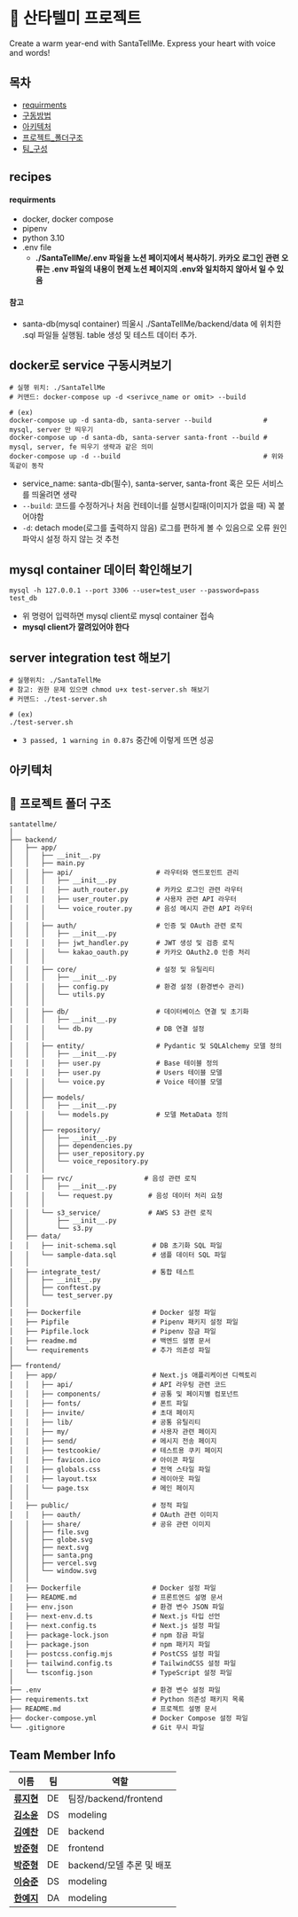 # 🎅 산타텔미 프로젝트
Create a warm year-end with SantaTellMe. Express your heart with voice and words!

## 목차
- [requirments](#requirments)
- [구동방법](#docker로-service-구동시켜보기)
- [아키텍처](#아키텍처)
- [프로젝트_폴더구조](#-📁-프로젝트-폴더-구조)
- [팀_구성](#Team-Member-Info)

## recipes
#### requirments
- docker, docker compose
- pipenv 
- python 3.10
- .env file
    - **./SantaTellMe/.env 파일을 노션 페이지에서 복사하기. 카카오 로그인 관련 오류는 .env 파일의 내용이 현제 노션 페이지의 .env와 일치하지 않아서 일 수 있음**
#### 참고
- santa-db(mysql container) 띄울시 ./SantaTellMe/backend/data 에 위치한 .sql 파일들 실행됨. table 생성 및 테스트 데이터 추가.

## docker로 service 구동시켜보기
```
# 실행 위치: ./SantaTellMe
# 커맨드: docker-compose up -d <serivce_name or omit> --build

# (ex)
docker-compose up -d santa-db, santa-server --build             # mysql, server 만 띄우기
docker-compose up -d santa-db, santa-server santa-front --build # mysql, server, fe 띄우기 생략과 같은 의미
docker-compose up -d --build                                    # 위와 똑같이 동작
```
- service_name: santa-db(필수), santa-server, santa-front 혹은 모든 서비스를 띄울려면 생략
- `--build`: 코드를 수정하거나 처음 컨테이너를 실행시킬때(이미지가 없을 때) 꼭 붙어야함
- `-d`: detach mode(로그를 출력하지 않음) 로그를 편하게 볼 수 있음으로 오류 원인 파악시  설정 하지 않는 것 추천

## mysql container 데이터 확인해보기
```
mysql -h 127.0.0.1 --port 3306 --user=test_user --password=pass test_db
```
- 위 명령어 입력하면 mysql client로 mysql container 접속
- **mysql client가 깔려있어야 한다**

## server integration test 해보기 
```
# 실행위치: ./SantaTellMe
# 참고: 권한 문제 있으면 chmod u+x test-server.sh 해보기
# 커맨드: ./test-server.sh

# (ex)
./test-server.sh
```
- `3 passed, 1 warning in 0.87s` 중간에 이렇게 뜨면 성공

## 아키텍처


## 📁 프로젝트 폴더 구조

```plaintext
santatellme/
│
├── backend/
│   ├── app/
│   │   ├── __init__.py
│   │   ├── main.py
│   │   ├── api/                     # 라우터와 엔드포인트 관리
│   │   │   ├── __init__.py
│   │   │   ├── auth_router.py       # 카카오 로그인 관련 라우터
│   │   │   ├── user_router.py       # 사용자 관련 API 라우터
│   │   │   └── voice_router.py      # 음성 메시지 관련 API 라우터
│   │   │
│   │   ├── auth/                    # 인증 및 OAuth 관련 로직
│   │   │   ├── __init__.py
│   │   │   ├── jwt_handler.py       # JWT 생성 및 검증 로직
│   │   │   └── kakao_oauth.py       # 카카오 OAuth2.0 인증 처리
│   │   │
│   │   ├── core/                    # 설정 및 유틸리티
│   │   │   ├── __init__.py
│   │   │   ├── config.py            # 환경 설정 (환경변수 관리)
│   │   │   └── utils.py          
│   │   │
│   │   ├── db/                      # 데이터베이스 연결 및 초기화
│   │   │   ├── __init__.py
│   │   │   └── db.py                # DB 연결 설정
│   │   │
│   │   ├── entity/                  # Pydantic 및 SQLAlchemy 모델 정의
│   │   │   ├── __init__.py
│   │   │   ├── user.py              # Base 테이블 정의
│   │   │   ├── user.py              # Users 테이블 모델
│   │   │   └── voice.py             # Voice 테이블 모델
│   │   │
│   │   ├── models/                  
│   │   │   ├── __init__.py
│   │   │   └── models.py            # 모델 MetaData 정의
│   │   │
│   │   ├── repository/     
│   │   │   ├── __init__.py        
│   │   │   ├── dependencies.py
│   │   │   ├── user_repository.py            
│   │   │   └── voice_repository.py           
│   │   │
│   │   ├── rvc/                  # 음성 관련 로직
│   │   │   ├── __init__.py
│   │   │   └── request.py         # 음성 데이터 처리 요청            
│   │   │
│   │   └── s3_service/            # AWS S3 관련 로직
│   │       ├── __init__.py
│   │       └── s3.py    
│   ├── data/
│   │   ├── init-schema.sql         # DB 초기화 SQL 파일
│   │   └── sample-data.sql         # 샘플 데이터 SQL 파일
│   │
│   ├── integrate_test/             # 통합 테스트
│   │   ├── __init__.py
│   │   ├── conftest.py
│   │   └── test_server.py
│   │
│   ├── Dockerfile                  # Docker 설정 파일
│   ├── Pipfile                     # Pipenv 패키지 설정 파일
│   ├── Pipfile.lock                # Pipenv 잠금 파일
│   ├── readme.md                   # 백엔드 설명 문서
│   └── requirements                # 추가 의존성 파일
│   
├── frontend/
│   ├── app/                        # Next.js 애플리케이션 디렉토리
│   │   ├── api/                    # API 라우팅 관련 코드
│   │   ├── components/             # 공통 및 페이지별 컴포넌트
│   │   ├── fonts/                  # 폰트 파일
│   │   ├── invite/                 # 초대 페이지
│   │   ├── lib/                    # 공통 유틸리티
│   │   ├── my/                     # 사용자 관련 페이지
│   │   ├── send/                   # 메시지 전송 페이지
│   │   ├── testcookie/             # 테스트용 쿠키 페이지
│   │   ├── favicon.ico             # 아이콘 파일
│   │   ├── globals.css             # 전역 스타일 파일
│   │   ├── layout.tsx              # 레이아웃 파일
│   │   └── page.tsx                # 메인 페이지
│   │   
│   ├── public/                     # 정적 파일
│   │   ├── oauth/                  # OAuth 관련 이미지
│   │   ├── share/                  # 공유 관련 이미지
│   │   ├── file.svg
│   │   ├── globe.svg
│   │   ├── next.svg
│   │   ├── santa.png
│   │   ├── vercel.svg
│   │   └── window.svg
│   │   
│   ├── Dockerfile                  # Docker 설정 파일
│   ├── README.md                   # 프론트엔드 설명 문서
│   ├── env.json                    # 환경 변수 JSON 파일
│   ├── next-env.d.ts               # Next.js 타입 선언
│   ├── next.config.ts              # Next.js 설정 파일
│   ├── package-lock.json           # npm 잠금 파일
│   ├── package.json                # npm 패키지 파일
│   ├── postcss.config.mjs          # PostCSS 설정 파일
│   ├── tailwind.config.ts          # TailwindCSS 설정 파일
│   └── tsconfig.json               # TypeScript 설정 파일
│
├── .env                            # 환경 변수 설정 파일
├── requirements.txt                # Python 의존성 패키지 목록
├── README.md                       # 프로젝트 설명 문서
├── docker-compose.yml              # Docker Compose 설정 파일
└── .gitignore                      # Git 무시 파일

```

## Team Member Info

|이름|팀|역할|
|-|-|-|
|**[류지현](https://github.com/RJihyeon)**|DE|팀장/backend/frontend|
|**[김소윤](https://github.com/)**|DS|modeling|
|**[김예찬](https://github.com/yechance7)**|DE|backend|
|**[방준형](https://github.com/bindingflare)**|DE|frontend|
|**[박준형](https://github.com/jsybf)**|DE|backend/모델 추론 및 배포|
|**[이승준](https://github.com/)**|DS|modeling|
|**[한예지](https://github.com/)**|DA|modeling|

